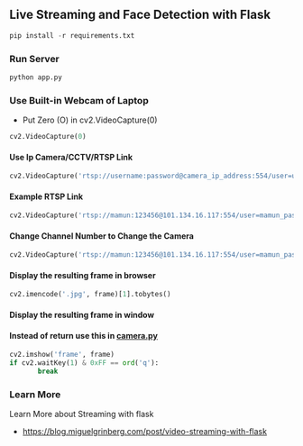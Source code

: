 ## Live Streaming and Face Detection with Flask

```python
pip install -r requirements.txt
```

### Run Server

```python
python app.py
```

### Use Built-in Webcam of Laptop
- Put Zero (O) in cv2.VideoCapture(0)
```python
cv2.VideoCapture(0)
```

#### Use Ip Camera/CCTV/RTSP Link

```python
cv2.VideoCapture('rtsp://username:password@camera_ip_address:554/user=username_password='password'_channel=channel_number_stream=0.sdp')
```

#### Example RTSP Link

```python
cv2.VideoCapture('rtsp://mamun:123456@101.134.16.117:554/user=mamun_password=123456_channel=0_stream=0.sdp')
```

#### Change Channel Number to Change the Camera

```python
cv2.VideoCapture('rtsp://mamun:123456@101.134.16.117:554/user=mamun_password=123456_channel=1_stream=0.sdp')
```

#### Display the resulting frame in browser

```python
cv2.imencode('.jpg', frame)[1].tobytes()
```

#### Display the resulting frame in window

#### Instead of return use this in [camera.py](/camera.py)

```python
cv2.imshow('frame', frame)
if cv2.waitKey(1) & 0xFF == ord('q'):
       break
```

### Learn More

Learn More about Streaming with flask

- https://blog.miguelgrinberg.com/post/video-streaming-with-flask
